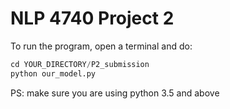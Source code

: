 # NLP 4740 Project 2
To run the program, open a terminal and do:
```python
cd YOUR_DIRECTORY/P2_submission
python our_model.py
```
PS: make sure you are using python 3.5 and above
